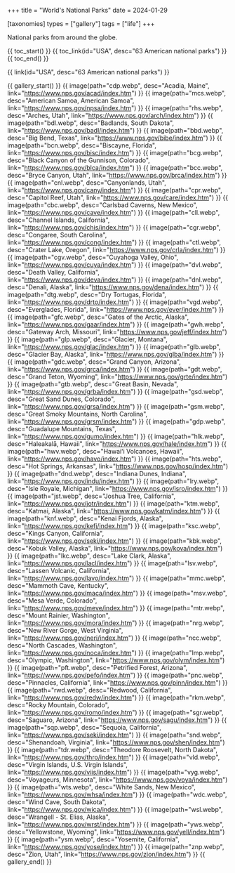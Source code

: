 +++
title = "World's National Parks"
date = 2024-01-29

[taxonomies]
types = ["gallery"]
tags = ["life"]
+++

National parks from around the globe.

<!-- more -->

{{ toc_start() }}
{{ toc_link(id="USA", desc="63 American national parks") }}
{{ toc_end() }}

{{ link(id="USA", desc="63 American national parks") }}

{{ gallery_start() }}
{{ image(path="cdp.webp", desc="Acadia, Maine", link="https://www.nps.gov/acad/index.htm") }}
{{ image(path="mcs.webp", desc="American Samoa, American Samoa", link="https://www.nps.gov/npsa/index.htm") }}
{{ image(path="rhs.webp", desc="Arches, Utah", link="https://www.nps.gov/arch/index.htm") }}
{{ image(path="bdl.webp", desc="Badlands, South Dakota", link="https://www.nps.gov/badl/index.htm") }}
{{ image(path="bbd.webp", desc="Big Bend, Texas", link="https://www.nps.gov/bibe/index.htm") }}
{{ image(path="bcn.webp", desc="Biscayne, Florida", link="https://www.nps.gov/bisc/index.htm") }}
{{ image(path="bcg.webp", desc="Black Canyon of the Gunnison, Colorado", link="https://www.nps.gov/blca/index.htm") }}
{{ image(path="bcc.webp", desc="Bryce Canyon, Utah", link="https://www.nps.gov/brca/index.htm") }}
{{ image(path="cnl.webp", desc="Canyonlands, Utah", link="https://www.nps.gov/cany/index.htm") }}
{{ image(path="cpr.webp", desc="Capitol Reef, Utah", link="https://www.nps.gov/care/index.htm") }}
{{ image(path="cbc.webp", desc="Carlsbad Caverns, New Mexico", link="https://www.nps.gov/cave/index.htm") }}
{{ image(path="cll.webp", desc="Channel Islands, California", link="https://www.nps.gov/chis/index.htm") }}
{{ image(path="cgr.webp", desc="Congaree, South Carolina", link="https://www.nps.gov/cong/index.htm") }}
{{ image(path="ctl.webp", desc="Crater Lake, Oregon", link="https://www.nps.gov/crla/index.htm") }}
{{ image(path="cgv.webp", desc="Cuyahoga Valley, Ohio", link="https://www.nps.gov/cuya/index.htm") }}
{{ image(path="dvl.webp", desc="Death Valley, California", link="https://www.nps.gov/deva/index.htm") }}
{{ image(path="dnl.webp", desc="Denali, Alaska", link="https://www.nps.gov/dena/index.htm") }}
{{ image(path="dtg.webp", desc="Dry Tortugas, Florida", link="https://www.nps.gov/drto/index.htm") }}
{{ image(path="vgd.webp", desc="Everglades, Florida", link="https://www.nps.gov/ever/index.htm") }}
{{ image(path="gfc.webp", desc="Gates of the Arctic, Alaska", link="https://www.nps.gov/gaar/index.htm") }}
{{ image(path="gwh.webp", desc="Gateway Arch, Missouri", link="https://www.nps.gov/jeff/index.htm") }}
{{ image(path="glp.webp", desc="Glacier, Montana", link="https://www.nps.gov/glac/index.htm") }}
{{ image(path="glb.webp", desc="Glacier Bay, Alaska", link="https://www.nps.gov/glba/index.htm") }}
{{ image(path="gdc.webp", desc="Grand Canyon, Arizona", link="https://www.nps.gov/grca/index.htm") }}
{{ image(path="gdt.webp", desc="Grand Teton, Wyoming", link="https://www.nps.gov/grte/index.htm") }}
{{ image(path="gtb.webp", desc="Great Basin, Nevada", link="https://www.nps.gov/grba/index.htm") }}
{{ image(path="gsd.webp", desc="Great Sand Dunes, Colorado", link="https://www.nps.gov/grsa/index.htm") }}
{{ image(path="gsm.webp", desc="Great Smoky Mountains, North Carolina", link="https://www.nps.gov/grsm/index.htm") }}
{{ image(path="gdp.webp", desc="Guadalupe Mountains, Texas", link="https://www.nps.gov/gumo/index.htm") }}
{{ image(path="hlk.webp", desc="Haleakalā, Hawaii", link="https://www.nps.gov/hale/index.htm") }}
{{ image(path="hwv.webp", desc="Hawaiʻi Volcanoes, Hawaii", link="https://www.nps.gov/havo/index.htm") }}
{{ image(path="hts.webp", desc="Hot Springs, Arkansas", link="https://www.nps.gov/hosp/index.htm") }}
{{ image(path="dnd.webp", desc="Indiana Dunes, Indiana", link="https://www.nps.gov/indu/index.htm") }}
{{ image(path="lry.webp", desc="Isle Royale, Michigan", link="https://www.nps.gov/isro/index.htm") }}
{{ image(path="jst.webp", desc="Joshua Tree, California", link="https://www.nps.gov/jotr/index.htm") }}
{{ image(path="ktm.webp", desc="Katmai, Alaska", link="https://www.nps.gov/katm/index.htm") }}
{{ image(path="knf.webp", desc="Kenai Fjords, Alaska", link="https://www.nps.gov/kefj/index.htm") }}
{{ image(path="ksc.webp", desc="Kings Canyon, California", link="https://www.nps.gov/seki/index.htm") }}
{{ image(path="kbk.webp", desc="Kobuk Valley, Alaska", link="https://www.nps.gov/kova/index.htm") }}
{{ image(path="lkc.webp", desc="Lake Clark, Alaska", link="https://www.nps.gov/lacl/index.htm") }}
{{ image(path="lsv.webp", desc="Lassen Volcanic, California", link="https://www.nps.gov/lavo/index.htm") }}
{{ image(path="mmc.webp", desc="Mammoth Cave, Kentucky", link="https://www.nps.gov/maca/index.htm") }}
{{ image(path="msv.webp", desc="Mesa Verde, Colorado", link="https://www.nps.gov/meve/index.htm") }}
{{ image(path="mtr.webp", desc="Mount Rainier, Washington", link="https://www.nps.gov/mora/index.htm") }}
{{ image(path="nrg.webp", desc="New River Gorge, West Virginia", link="https://www.nps.gov/neri/index.htm") }}
{{ image(path="ncc.webp", desc="North Cascades, Washington", link="https://www.nps.gov/noca/index.htm") }}
{{ image(path="lmp.webp", desc="Olympic, Washington", link="https://www.nps.gov/olym/index.htm") }}
{{ image(path="pft.webp", desc="Petrified Forest, Arizona", link="https://www.nps.gov/pefo/index.htm") }}
{{ image(path="pnc.webp", desc="Pinnacles, California", link="https://www.nps.gov/pinn/index.htm") }}
{{ image(path="rwd.webp", desc="Redwood, California", link="https://www.nps.gov/redw/index.htm") }}
{{ image(path="rkm.webp", desc="Rocky Mountain, Colorado", link="https://www.nps.gov/romo/index.htm") }}
{{ image(path="sgr.webp", desc="Saguaro, Arizona", link="https://www.nps.gov/sagu/index.htm") }}
{{ image(path="sqp.webp", desc="Sequoia, California", link="https://www.nps.gov/seki/index.htm") }}
{{ image(path="snd.webp", desc="Shenandoah, Virginia", link="https://www.nps.gov/shen/index.htm") }}
{{ image(path="tdr.webp", desc="Theodore Roosevelt, North Dakota", link="https://www.nps.gov/thro/index.htm") }}
{{ image(path="vld.webp", desc="Virgin Islands, U.S. Virgin Islands", link="https://www.nps.gov/viis/index.htm") }}
{{ image(path="vyg.webp", desc="Voyageurs, Minnesota", link="https://www.nps.gov/voya/index.htm") }}
{{ image(path="wts.webp", desc="White Sands, New Mexico", link="https://www.nps.gov/whsa/index.htm") }}
{{ image(path="wdc.webp", desc="Wind Cave, South Dakota", link="https://www.nps.gov/wica/index.htm") }}
{{ image(path="wsl.webp", desc="Wrangell - St. Elias, Alaska", link="https://www.nps.gov/wrst/index.htm") }}
{{ image(path="yws.webp", desc="Yellowstone, Wyoming", link="https://www.nps.gov/yell/index.htm") }}
{{ image(path="ysm.webp", desc="Yosemite, California", link="https://www.nps.gov/yose/index.htm") }}
{{ image(path="znp.webp", desc="Zion, Utah", link="https://www.nps.gov/zion/index.htm") }}
{{ gallery_end() }}
